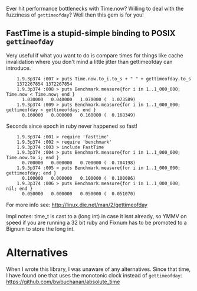 Ever hit performance bottlenecks with Time.now?  Willing to deal with the fuzziness of `gettimeofday`?  Well then this gem is for you!

## FastTime is a stupid-simple binding to POSIX `gettimeofday`

Very useful if what you want to do is compare times for things like cache invalidation where you don't mind a little jitter than gettimeofday can introduce.

		1.9.3p374 :007 > puts Time.now.to_i.to_s + " " + gettimeofday.to_s
		1372267854 1372267854
		1.9.3p374 :008 > puts Benchmark.measure{for i in 1..1_000_000; Time.now < Time.now; end }
		  1.030000   0.040000   1.070000 (  1.073589)
		1.9.3p374 :009 > puts Benchmark.measure{for i in 1..1_000_000; gettimeofday < gettimeofday; end }
		  0.160000   0.000000   0.160000 (  0.168349)

Seconds since epoch in ruby never happened so fast!

		1.9.3p374 :001 > require 'fasttime'
		1.9.3p374 :002 > require 'benchmark'
		1.9.3p374 :003 > include FastTime
		1.9.3p374 :004 > puts Benchmark.measure{for i in 1..1_000_000; Time.now.to_i; end }
		  0.700000   0.000000   0.700000 (  0.704198)
		1.9.3p374 :005 > puts Benchmark.measure{for i in 1..1_000_000; gettimeofday; end }
		  0.100000   0.000000   0.100000 (  0.100086)
		1.9.3p374 :006 > puts Benchmark.measure{for i in 1..1_000_000; nil; end }
		  0.050000   0.000000   0.050000 (  0.051070)

For more info see: http://linux.die.net/man/2/gettimeofday

Impl notes: time_t is cast to a (long int) in case it isnt already, so YMMV on speed if you are running a 32 bit ruby and Fixnum has to be promoted to a Bignum to store the long int.



Alternatives
===

When I wrote this library, I was unaware of any alternatives.  Since that time, I have found one that uses the monotonic clock instead of `gettimeofday`: https://github.com/bwbuchanan/absolute_time
